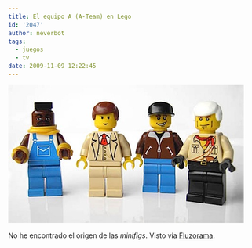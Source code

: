 ```yaml
---
title: El equipo A (A-Team) en Lego
id: '2047'
author: neverbot
tags:
  - juegos
  - tv
date: 2009-11-09 12:22:45
---
```


![200911091220.jpg](./el-equipo-a-a-team-en-lego/200911091220.jpg)

No he encontrado el origen de las _minifigs_. Visto vía [Fluzorama](http://fluzo.tumblr.com/post/221167195/thelegoteam).
